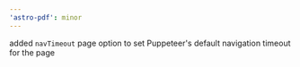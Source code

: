```yaml
---
'astro-pdf': minor
---
```


added `navTimeout` page option to set Puppeteer's default navigation timeout for the page
